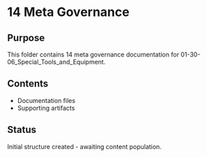 # 14 Meta Governance

## Purpose
This folder contains 14 meta governance documentation for 01-30-06_Special_Tools_and_Equipment.

## Contents
- Documentation files
- Supporting artifacts

## Status
Initial structure created - awaiting content population.
